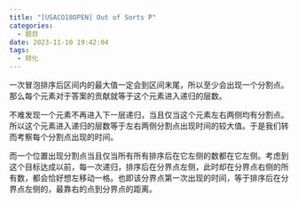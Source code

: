 ```yaml
---
title: "[USACO18OPEN] Out of Sorts P"
categories:
  - 题目
date: 2023-11-10 19:42:04
tags:
  - 转化
---
```

一次冒泡排序后区间内的最大值一定会到区间末尾，所以至少会出现一个分割点。那么每个元素对于答案的贡献就等于这个元素进入递归的层数。

不难发现一个元素不再进入下一层递归，当且仅当这个元素左右两侧均有分割点。所以这个元素进入递归的层数等于左右两侧分割点出现时间的较大值。于是我们转而考察每个分割点出现的时间。

而一个位置出现分割点当且仅当所有所有排序后在它左侧的数都在它左侧。考虑到这个目标达成以前，每一次递归，排序后在分界点左侧，此时却在分界点右侧的所有数，都会恰好想左移动一格。也即该分界点第一次出现的时间，等于排序后在分界点左侧的，最靠右的点到分界点的距离。